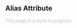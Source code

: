 ## Alias Attribute
<span style="font-style: italic; color: silver;">This page is a work in progress.<span>
